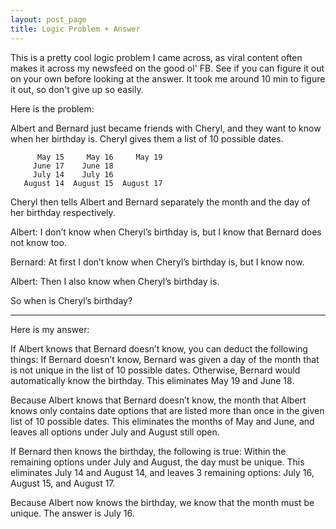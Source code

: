 ```yaml
---
layout: post_page
title: Logic Problem + Answer
---
```


This is a pretty cool logic problem I came across, as viral content often makes it across my newsfeed on the good ol' FB. See if you can figure it out on your own before looking at the answer. It took me around 10 min to figure it out, so don't give up so easily.

Here is the problem:

Albert and Bernard just became friends with Cheryl, and they want to know when her birthday is. Cheryl gives them a list of 10 possible dates.

          May 15     May 16     May 19
         June 17    June 18
         July 14    July 16
       August 14  August 15  August 17


Cheryl then tells Albert and Bernard separately the month and the day of her birthday respectively.

Albert: I don’t know when Cheryl’s birthday is, but I know that Bernard does not know too.

Bernard: At first I don’t know when Cheryl’s birthday is, but I know now.

Albert: Then I also know when Cheryl’s birthday is.

So when is Cheryl’s birthday?

___________________________________________________________
Here is my answer:

If Albert knows that Bernard doesn’t know, you can deduct the following things:
If Bernard doesn’t know, Bernard was given a day of the month that is not unique in the list of 10 possible dates. Otherwise, Bernard would automatically know the birthday. This eliminates May 19 and June 18.

Because Albert knows that Bernard doesn’t know, the month that Albert knows only contains date options that are listed more than once in the given list of 10 possible dates. This eliminates the months of May and June, and leaves all options under July and August still open.

If Bernard then knows the birthday, the following is true:
Within the remaining options under July and August, the day must be unique. This eliminates July 14 and August 14, and leaves 3 remaining options: July 16, August 15, and August 17.

Because Albert now knows the birthday, we know that the month must be unique. The answer is July 16.